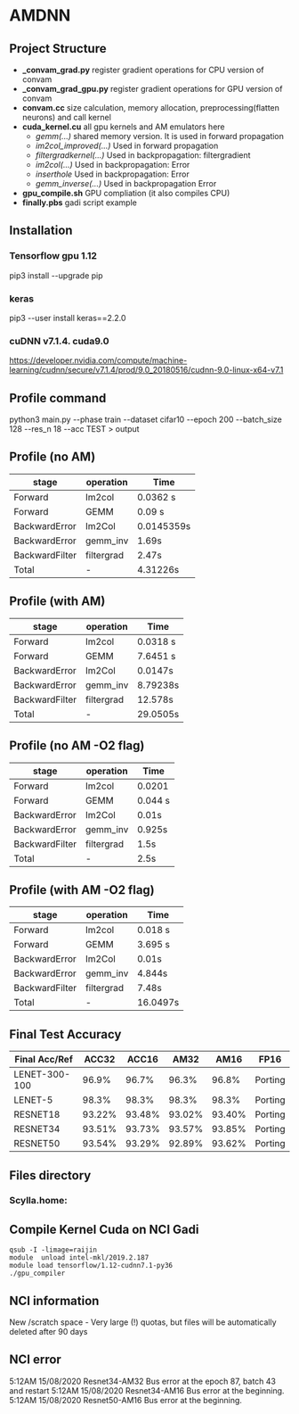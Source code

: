 # AMDNN
## Project Structure
* **_convam_grad.py** register gradient operations for CPU version of convam
* **_convam_grad_gpu.py** register gradient operations for GPU version of convam
* **convam.cc** size calculation, memory allocation, preprocessing(flatten neurons) and call kernel
* **cuda_kernel.cu** all gpu kernels and AM emulators here
	* *gemm(...)* shared memory version. It is used in forward propagation
	* *im2col_improved(...)* Used in forward propagation
	* *filtergradkernel(...)* Used in backpropagation: filtergradient
	* *im2col(...)* Used in backpropagation: Error
	* *inserthole* Used in backpropagation: Error
	* *gemm_inverse(...)* Used in backpropagation Error
* **gpu_compile.sh** GPU compliation (it also compiles CPU)
* **finally.pbs** gadi script example

## Installation

### Tensorflow gpu 1.12
pip3 install --upgrade pip
### keras
pip3 --user install keras==2.2.0
### cuDNN v7.1.4. cuda9.0
https://developer.nvidia.com/compute/machine-learning/cudnn/secure/v7.1.4/prod/9.0_20180516/cudnn-9.0-linux-x64-v7.1

## Profile command
python3 main.py --phase train --dataset cifar10 --epoch 200 --batch_size 128 --res_n 18 --acc TEST > output

## Profile (no AM)
stage | operation | Time 
------------ | ------------ | ------------- 
Forward | Im2col | 0.0362 s
Forward | GEMM | 0.09 s
BackwardError | Im2Col | 0.0145359s
BackwardError | gemm_inv | 1.69s
BackwardFilter | filtergrad | 2.47s
Total | - | 4.31226s

## Profile (with AM)
stage | operation | Time 
------------ | ------------ | ------------- 
Forward | Im2col | 0.0318 s
Forward | GEMM | 7.6451 s
BackwardError | Im2Col | 0.0147s
BackwardError | gemm_inv | 8.79238s
BackwardFilter | filtergrad | 12.578s
Total | - | 29.0505s

## Profile (no AM -O2 flag)
stage | operation | Time 
------------ | ------------ | ------------- 
Forward | Im2col | 0.0201
Forward | GEMM | 0.044 s
BackwardError | Im2Col | 0.01s
BackwardError | gemm_inv | 0.925s
BackwardFilter | filtergrad | 1.5s
Total | - | 2.5s

## Profile (with AM -O2 flag)
stage | operation | Time 
------------ | ------------ | ------------- 
Forward | Im2col | 0.018 s
Forward | GEMM | 3.695 s
BackwardError | Im2Col | 0.01s
BackwardError | gemm_inv | 4.844s
BackwardFilter | filtergrad | 7.48s
Total | - | 16.0497s

## Final Test Accuracy

Final Acc/Ref | ACC32 | ACC16 | AM32 | AM16 | FP16
------------ | ------------- | ------------- | ------------- | ------------- | -------------
LENET-300-100 | 96.9% |96.7% | 96.3% |96.8% | Porting
LENET-5 | 98.3% | 98.3% | 98.3% | 98.3% | Porting
RESNET18 |93.22%|93.48%|93.02%|93.40% | Porting
RESNET34 |93.51%|93.73%|93.57%|93.85% | Porting
RESNET50 |93.54%|93.29%|92.89%|93.62% | Porting

## Files directory
### Scylla.home:
## Compile Kernel Cuda on NCI Gadi
```
qsub -I -limage=raijin
module  unload intel-mkl/2019.2.187
module load tensorflow/1.12-cudnn7.1-py36
./gpu_compiler
```
## NCI information
New /scratch space - Very large (!) quotas, but files will be automatically deleted after 90 days
## NCI error
5:12AM 15/08/2020 Resnet34-AM32 Bus error at the epoch 87, batch 43 and restart
5:12AM 15/08/2020 Resnet34-AM16 Bus error at the beginning. 
5:12AM 15/08/2020 Resnet50-AM16 Bus error at the beginning.
